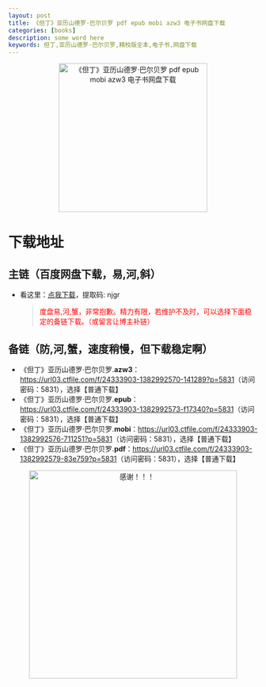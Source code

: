 ```yaml
---
layout: post
title: 《但丁》亚历山德罗·巴尔贝罗 pdf epub mobi azw3 电子书网盘下载
categories: [books]
description: some word here
keywords: 但丁,亚历山德罗·巴尔贝罗,精校版全本,电子书,网盘下载
---
```


<div align="center"><img src="https://qweree.cn/wp-content/uploads/2024/10/dan-ding.jpg" alt="《但丁》亚历山德罗·巴尔贝罗 pdf epub mobi azw3 电子书网盘下载" width="300px" height="auto"></div>

# 下载地址

## 主链（百度网盘下载，易,河,斜）

- 看这里：[点我下载](https://pan.baidu.com/s/1iMXUbSbtZQZjDcqDmnWUyw?pwd=njgr)，提取码: njgr

  > <p style="color:red" >度盘易,河,蟹，非常抱歉。精力有限，若维护不及时，可以选择下面稳定的备链下载。（或留言让博主补链）</p>

## 备链（防,河,蟹，速度稍慢，但下载稳定啊）

- 《但丁》亚历山德罗·巴尔贝罗.**azw3**：<https://url03.ctfile.com/f/24333903-1382992570-141289?p=5831>（访问密码：5831），选择【普通下载】
- 《但丁》亚历山德罗·巴尔贝罗.**epub**：<https://url03.ctfile.com/f/24333903-1382992573-f17340?p=5831>（访问密码：5831），选择【普通下载】
- 《但丁》亚历山德罗·巴尔贝罗.**mobi**：<https://url03.ctfile.com/f/24333903-1382992576-711251?p=5831>（访问密码：5831），选择【普通下载】
- 《但丁》亚历山德罗·巴尔贝罗.**pdf**：<https://url03.ctfile.com/f/24333903-1382992579-83e759?p=5831>（访问密码：5831），选择【普通下载】

<div align="center"><img src="https://pic.imgdb.cn/item/6707df6bd29ded1a8ce37031.gif" alt="感谢！！！" width="420px" height="auto"/></div>

